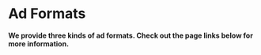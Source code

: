 # Ad Formats

**We provide three kinds of ad formats. Check out the page links below for more information.**

<link-component title="Native Ad" link="../ad-formats/native-ad"/>

<link-component title="Supr.Ad" link="../ad-formats/supr.ad"/>

<link-component title="Banner Ad" link="../ad-formats/banner-ad"/>

